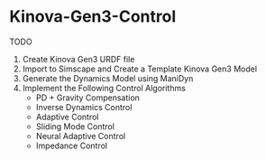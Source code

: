 # Kinova-Gen3-Control

TODO

1. Create Kinova Gen3 URDF file
2. Import to Simscape and Create a Template Kinova Gen3 Model
3. Generate the Dynamics Model using ManiDyn
4. Implement the Following Control Algorithms
    - PD + Gravity Compensation
    - Inverse Dynamics Control
    - Adaptive Control
    - Sliding Mode Control
    - Neural Adaptive Control
    - Impedance Control


